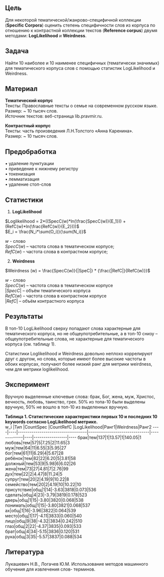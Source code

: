## Цель
Для некоторой тематической/жанрово-специфичной коллекции (**Specific Corpora**) оценить степень специфичности слов из корпуса по отношению к контрастной коллекции текстов (**Reference corpus**) двумя методами: **LogLikelihood** и **Weirdness**.

## Задача
Найти 10 наиболее и 10 наименее специфичных (тематически значимых) для тематического корпуса слов с помощью статистик LogLikelihood и Weirdness.

## Материал

**Тематический корпус**  
Тексты: Православные тексты о семье на современном русском языке.  
Размер: ~ 10 тысяч слов.  
Источник текстов: веб-страница lib.pravmir.ru.  

**Контрастный корпус**  
Тексты: часть произведения Л.Н.Толстого «Анна Каренина».  
Размер: ~ 10 тысяч слов.  

## Предобработка

•	удаление пунктуации  
•	приведение к нижнему регистру  
•	токенизация  
•	лемматизация  
•	удаление стоп-слов  

## Статистики
1) **LogLikelihood**  

$Loglikelihood = 2*((SpecC(w)*ln(\frac{SpecC(w)}{E_1})) + (RefC(w)*ln(\frac{RefC(w)}{E_2})))$  
$E_i = \frac{N_i*\sum(O_i)}{\sum(N_i)}$  

$w$ - слово  
$SpecC(w)$ –  частота слова в тематическом корпусе;  
$RefC(w)$ –  частота слова в контрастном корпусе;  

2) **Weirdness**  

$Weirdness (w) =  \frac{SpecC(w)}{|SpeC|} * {\frac{|RefC|}{RefC(w)}}$  

$w$ - слово  
$SpecC(w)$ –  частота слова в тематическом корпусе  
$|SpecC|$ – объём тематического корпуса  
$RefC(w)$ –  частота слова в контрастном корпусе  
$|RefC|$ – объём контрастного корпуса  

## Результаты  

В топ-10 LogLikelihood сверху попадают слова характерные для тематического корпуса, но не общеупотребительные, а в топ-10 снизу – общеупотребительные слова, не характерные для тематического корпуса (см. таблицу 1).  
  
Статистики Loglikelihood и Weirdness довольно неплохо коррелируют друг с другом, но слова, которые имеют более высокие частоты в обоих корпусах, получают более низкий ранг для метрики weirdness, чем для метрики loglikelihood.  

## Эксперимент
Вручную выделенные ключевые слова: брак, Бог, жена, муж, Христос, вечность, любовь, таинство, грех. 
50% из топа-10 были выделены вручную, 50% не вошло в топ-10 из выделенных вручную.  
  
**Таблица 1. Статистические характеристики первых 10 и последних 10 keywords согласно LogLikelihood метрике.**  
w_i |Тип |CountSpec |CountRefC |LogLikelihood|Ранг1|Weirdness|Ранг2
----|----|-----------------------------------|-------------------------------|-------------|----|-----------------|----
брак|тем|137|1|13.57|1|140.05|1	 
любовь|тем|57|5|7.25|2|11.65|3  
муж|тем|64|11|6.55|3|5.95|27  
бог|тем|61|11|6.29|4|5.67|28  
ребёнок|тем|82|22|6.20|5|3.81|58  
должный|тем|53|9|5.98|6|6.02|26  
жена|тем|73|27|4.81|7|2.76|99  
дух|тем|22|2|4.47|8|11.24|5  
супруг|тем|20|2|4.19|9|10.22|8  	
семейство|тем|20|2|4.19|10|10.22|10  
присутствие|общ|1|14|-3.63|3818|0.073|536  
сделать|общ|4|23|-3.79|3819|0.178|523  
дверь|общ|1|15|-3.80|3820|0.068|538  
понимать|общ|1|15|-3.80|3821|0.068|537  
ах|общ|1|16|-3.96|3822|0.064|539  
место|общ|1|17|-4.11|3833|0.060|540  
лицо|общ|9|38|-4.32|3834|0.242|510  
глаз|общ|2|22|-4.37|3835|0.093|533  
брат|общ|4|34|-5.15|3836|0.120|531  
рука|общ|3|35|-5.57|3837|0.088|534  
  
## Литература  
Лукашевич Н.В., Логачев Ю.М. Использование методов машинного обучения для извлечения слов- терминов. 
